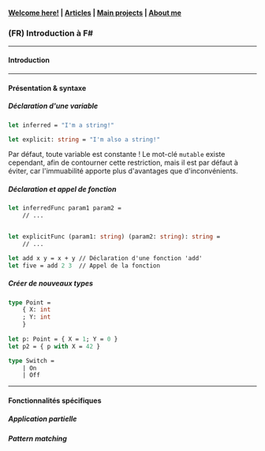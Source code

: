 #### [Welcome here!](https://vpenando.github.io) | [Articles](https://vpenando.github.io/articles.html) | [Main projects](https://vpenando.github.io/projects.html) | [About me](https://vpenando.github.io/about.html)

### (FR) Introduction à F#

---

#### Introduction


---

#### Présentation & syntaxe


##### Déclaration d'une variable
```ocaml
let inferred = "I'm a string!"

let explicit: string = "I'm also a string!"
```
Par défaut, toute variable est constante !
Le mot-clé `mutable` existe cependant, afin de contourner cette restriction, mais il est par défaut à éviter, car l'immuabilité apporte plus d'avantages que d'inconvénients.

##### Déclaration et appel de fonction
```ocaml
let inferredFunc param1 param2 =
    // ...


let explicitFunc (param1: string) (param2: string): string =
    // ...
```

```ocaml
let add x y = x + y // Déclaration d'une fonction 'add'
let five = add 2 3  // Appel de la fonction
```

##### Créer de nouveaux types

```ocaml
type Point =
    { X: int
    ; Y: int
    }
    
let p: Point = { X = 1; Y = 0 }
let p2 = { p with X = 42 }
```

```ocaml
type Switch =
    | On
    | Off
```

---

#### Fonctionnalités spécifiques

##### Application partielle

##### Pattern matching
